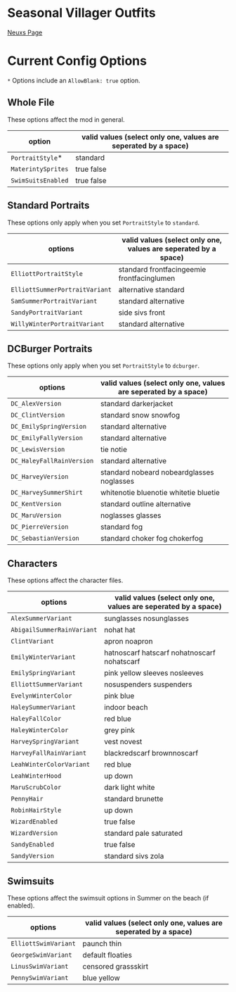 # Seasonal Villager Outfits

[Neuxs Page](https://www.nexusmods.com/stardewvalley/mods/2449/)

# Current Config Options
`*` Options include an `AllowBlank: true` option.

## Whole File
These options affect the mod in general.

option                         | valid values (select only one, values are seperated by a space)
----------------------------   | ------- 
`PortraitStyle`*               | standard
`MaterintySprites`             | true false
`SwimSuitsEnabled`             | true false

## Standard Portraits
These options only apply when you set `PortraitStyle` to `standard`.

options                        | valid values (select only one, values are seperated by a space)
----------------------------   | ------- 
`ElliottPortraitStyle`         | standard frontfacingeemie frontfacinglumen
`ElliottSummerPortraitVariant` | alternative standard
`SamSummerPortraitVariant`     | standard alternative
`SandyPortraitVariant`         | side sivs front
`WillyWinterPortraitVariant`   | standard alternative
## DCBurger Portraits
These options only apply when you set `PortraitStyle` to `dcburger`.

options                        | valid values (select only one, values are seperated by a space)
----------------------------   | ------- 
`DC_AlexVersion`               | standard darkerjacket
`DC_ClintVersion`              | standard snow snowfog
`DC_EmilySpringVersion`        | standard alternative
`DC_EmilyFallyVersion`         | standard alternative
`DC_LewisVersion`              | tie notie
`DC_HaleyFallRainVersion`      | standard alternative
`DC_HarveyVersion`             | standard nobeard nobeardglasses noglasses
`DC_HarveySummerShirt`         | whitenotie bluenotie whitetie bluetie
`DC_KentVersion`               | standard outline alternative
`DC_MaruVersion`               | noglasses glasses
`DC_PierreVersion`             | standard fog
`DC_SebastianVersion`          | standard choker fog chokerfog

## Characters
These options affect the character files.

options                        | valid values (select only one, values are seperated by a space)
----------------------------   | ------- 
`AlexSummerVariant`            | sunglasses nosunglasses
`AbigailSummerRainVariant`     | nohat hat
`ClintVariant`                 | apron noapron
`EmilyWinterVariant`           | hatnoscarf hatscarf nohatnoscarf nohatscarf
`EmilySpringVariant`           | pink yellow sleeves nosleeves
`ElliottSummerVariant`         | nosuspenders suspenders
`EvelynWinterColor`            | pink blue
`HaleySummerVariant`           | indoor beach
`HaleyFallColor`               | red blue
`HaleyWinterColor`             | grey pink
`HarveySpringVariant`          | vest novest
`HarveyFallRainVariant`        | blackredscarf brownnoscarf
`LeahWinterColorVariant`       | red blue
`LeahWinterHood`               | up down
`MaruScrubColor`               | dark light white
`PennyHair`                    | standard brunette
`RobinHairStyle`               | up down
`WizardEnabled`                | true false
`WizardVersion`                | standard pale saturated
`SandyEnabled`                 | true false
`SandyVersion`                 | standard sivs zola

## Swimsuits
These options affect the swimsuit options in Summer on the beach (if enabled).

options                        | valid values (select only one, values are seperated by a space)
----------------------------   | ------- 
`ElliottSwimVariant`           | paunch thin
`GeorgeSwimVariant`            | default floaties
`LinusSwimVariant`             | censored grassskirt
`PennySwimVariant`             | blue yellow
